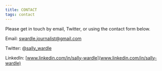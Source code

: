 ```yaml
---
title: CONTACT
tags: contact
---
```

Please get in touch by email, Twitter, or using the contact form below.

Email: [swardle.journalist@gmail.com](https://mail.google.com/mail/u/0/?view=cm&fs=1&to=swardle@gmail.com)

Twitter: [@sally_wardle](https://twitter.com/sally_wardle?lang=en)

LinkedIn: [www.linkedin.com/in/sally-wardle](www.linkedin.com/in/sally-wardle)